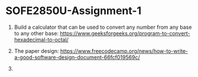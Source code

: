 # SOFE2850U-Assignment-1

1. Build a calculator that can be used to convert any number from any base to any other base: https://www.geeksforgeeks.org/program-to-convert-hexadecimal-to-octal/

2. The paper design: https://www.freecodecamp.org/news/how-to-write-a-good-software-design-document-66fcf019569c/

3. 
